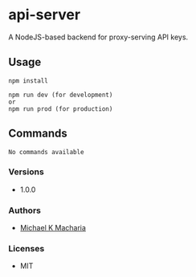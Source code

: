 # api-server

A NodeJS-based backend for proxy-serving API keys.

## Usage

```
npm install

npm run dev (for development)
or
npm run prod (for production)
```

## Commands

```
No commands available
```

### Versions

-   1.0.0

### Authors

-   [Michael K Macharia](https://github.com/michaelkmacharia)

### Licenses

-   MIT
